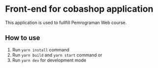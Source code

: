 # Front-end for cobashop application

This application is used to fullfill Pemrograman Web course.

## How to use

1. Run `yarn install` command
2. Run `yarn build` and `yarn start` command or
3. Run `yarn dev` for development mode
